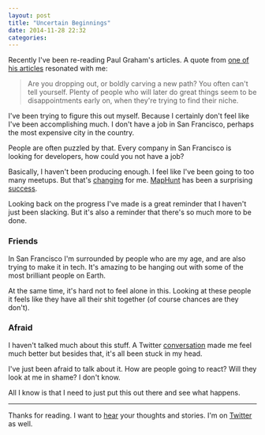```yaml
---
layout: post
title: "Uncertain Beginnings"
date: 2014-11-28 22:32
categories: 
---
```


Recently I've been re-reading Paul Graham's articles. A quote from [one of his articles](http://paulgraham.com/love.html) resonated with me: 

> Are you dropping out, or boldly carving a new path? You often can't tell yourself. Plenty of people who will later do great things seem to be disappointments early on, when they're trying to find their niche.

I've been trying to figure this out myself. Because I certainly don't feel like I've been accomplishing much. I don't have a job in San Francisco, perhaps the most expensive city in the country. 

People are often puzzled by that. Every company in San Francisco is looking for developers, how could you not have a job? 

Basically, I haven't been producing enough. I feel like I've been going to too many meetups. But that's [changing](http://www.irosenb.com) for me. [MapHunt](http://maphunt.me) has been a surprising [success](https://twitter.com/irosenb/status/537801868072980480).

Looking back on the progress I've made is a great reminder that I haven't just been slacking. But it's also a reminder that there's so much more to be done. 

### Friends

In San Francisco I'm surrounded by people who are my age, and are also trying to make it in tech. It's amazing to be hanging out with some of the most brilliant people on Earth. 

At the same time, it's hard not to feel alone in this. Looking at these people it feels like they have all their shit together (of course chances are they don't). 

### Afraid

I haven't talked much about this stuff. A Twitter [conversation](https://twitter.com/irosenb/status/531301623432110081) made me feel much better but besides that, it's all been stuck in my head. 

I've just been afraid to talk about it. How are people going to react? Will they look at me in shame? I don't know. 

All I know is that I need to just put this out there and see what happens. 

---

Thanks for reading. I want to [hear](mailto:irosenb7@gmail.com) your thoughts and stories. I'm on [Twitter](https://twitter.com/irosenb/) as well. 
 


